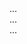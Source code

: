 <!DOCTYPE html>
<html>
<body>

<div class="main">
    <section>...</section>
    <section>...</section>
    ...
  </div>
<head>
<title>River Smith</title>


</head>

</body>
</html> 
